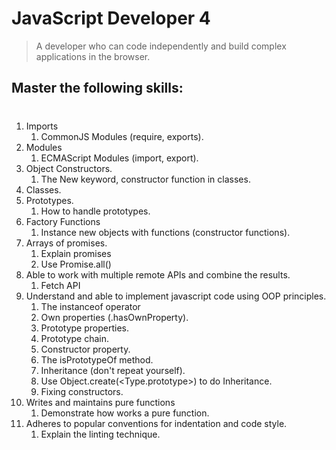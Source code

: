 # JavaScript Developer 4
> A developer who can code independently and build complex applications in the browser.

## Master the following skills:
# 

1. Imports
    1. CommonJS Modules (require, exports).
2. Modules
    1. ECMAScript Modules (import, export).
3. Object Constructors.
    1. The New keyword, constructor function in classes.
4. Classes.
5. Prototypes.
    1. How to handle prototypes.
6. Factory Functions
    1. Instance new objects with functions (constructor functions).
7. Arrays of promises.
    1. Explain promises
    2. Use Promise.all()
8. Able to work with multiple remote APIs and combine the results.
    1. Fetch API
9. Understand and able to implement javascript code using OOP principles.
    1. The instanceof operator
    2. Own properties (.hasOwnProperty).
    3. Prototype properties.
    4. Prototype chain.
    5. Constructor property.
    6. The isPrototypeOf method.
    7. Inheritance (don't repeat yourself).
    8. Use Object.create(<Type.prototype>) to do Inheritance.
    9. Fixing constructors.
10. Writes and maintains pure functions
    1. Demonstrate how works a pure function.
11. Adheres to popular conventions for indentation and code style.
    1. Explain the linting technique.